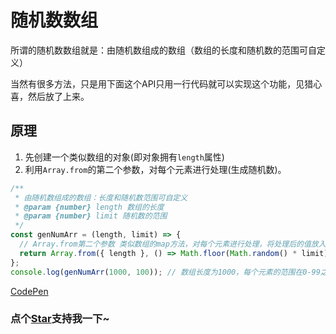 # 随机数数组

所谓的随机数数组就是：由随机数组成的数组（数组的长度和随机数的范围可自定义）

当然有很多方法，只是用下面这个API只用一行代码就可以实现这个功能，见猎心喜，然后放了上来。

## 原理

1. 先创建一个类似数组的对象(即对象拥有`length`属性)
2. 利用`Array.from`的第二个参数，对每个元素进行处理(生成随机数)。

```js
/**
 * 由随机数组成的数组：长度和随机数范围可自定义
 * @param {number} length 数组的长度
 * @param {number} limit 随机数的范围
 */
const genNumArr = (length, limit) => {
  // Array.from第二个参数 类似数组的map方法，对每个元素进行处理，将处理后的值放入返回的数组
  return Array.from({ length }, () => Math.floor(Math.random() * limit));
};
console.log(genNumArr(1000, 100)); // 数组长度为1000，每个元素的范围在0-99之间
```

[CodePen](https://codepen.io/OBKoro1/pen/MBOQMX)
<!-- 特殊字符串：用于修改/删除markdown的结尾提示语-OBKoro1 -->
### 点个[Star](https://github.com/OBKoro1/codeBlack)支持我一下~

